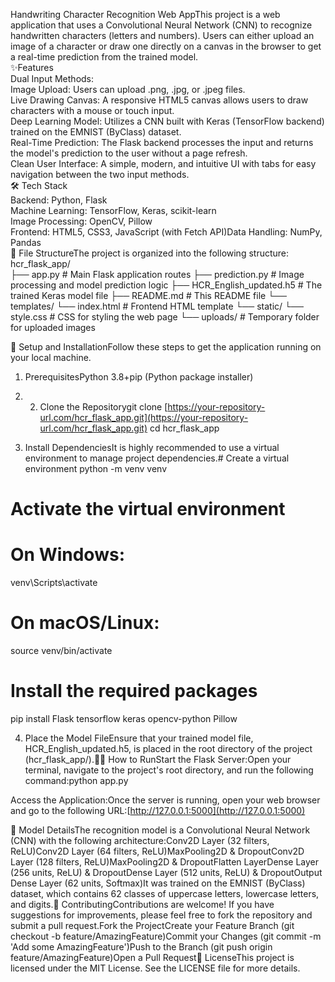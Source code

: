 Handwriting Character Recognition Web AppThis project is a web application that uses a Convolutional Neural Network (CNN) to recognize handwritten characters (letters and numbers). Users can either upload an image of a character or draw one directly on a canvas in the browser to get a real-time prediction from the trained model.
<br>
✨Features<br>
Dual Input Methods:<br>
Image Upload: Users can upload .png, .jpg, or .jpeg files.<br>
Live Drawing Canvas: A responsive HTML5 canvas allows users to draw characters with a mouse or touch input.<br>
Deep Learning Model: Utilizes a CNN built with Keras (TensorFlow backend) trained on the EMNIST (ByClass) dataset.<br>
Real-Time Prediction: The Flask backend processes the input and returns the model's prediction to the user without a page refresh.<br>
Clean User Interface: A simple, modern, and intuitive UI with tabs for easy navigation between the two input methods.<br>
🛠️ Tech Stack<br>
Backend: Python, Flask<br>
Machine Learning: TensorFlow, Keras, scikit-learn<br>
Image Processing: OpenCV, Pillow<br>
Frontend: HTML5, CSS3, JavaScript (with Fetch API)Data Handling: NumPy, Pandas<br>
📂 File StructureThe project is organized into the following structure:<br>
hcr_flask_app/<br>
├── app.py                   # Main Flask application routes
├── prediction.py            # Image processing and model prediction logic
├── HCR_English_updated.h5   # The trained Keras model file
├── README.md                # This README file
└── templates/
    └── index.html           # Frontend HTML template
└── static/
    └── style.css            # CSS for styling the web page
└── uploads/                 # Temporary folder for uploaded images

🚀 Setup and InstallationFollow these steps to get the application running on your local machine.
1. PrerequisitesPython 3.8+pip (Python package installer)
2. 2. Clone the Repositorygit clone [https://your-repository-url.com/hcr_flask_app.git](https://your-repository-url.com/hcr_flask_app.git)
cd hcr_flask_app

3. Install DependenciesIt is highly recommended to use a virtual environment to manage project dependencies.# Create a virtual environment
python -m venv venv

# Activate the virtual environment
# On Windows:
venv\Scripts\activate
# On macOS/Linux:
source venv/bin/activate

# Install the required packages
pip install Flask tensorflow keras opencv-python Pillow

4. Place the Model FileEnsure that your trained model file, HCR_English_updated.h5, is placed in the root directory of the project (hcr_flask_app/).🏃‍♂️ How to RunStart the Flask Server:Open your terminal, navigate to the project's root directory, and run the following command:python app.py

Access the Application:Once the server is running, open your web browser and go to the following URL:[http://127.0.0.1:5000](http://127.0.0.1:5000)

🧠 Model DetailsThe recognition model is a Convolutional Neural Network (CNN) with the following architecture:Conv2D Layer (32 filters, ReLU)Conv2D Layer (64 filters, ReLU)MaxPooling2D & DropoutConv2D Layer (128 filters, ReLU)MaxPooling2D & DropoutFlatten LayerDense Layer (256 units, ReLU) & DropoutDense Layer (512 units, ReLU) & DropoutOutput Dense Layer (62 units, Softmax)It was trained on the EMNIST (ByClass) dataset, which contains 62 classes of uppercase letters, lowercase letters, and digits.🤝 ContributingContributions are welcome! If you have suggestions for improvements, please feel free to fork the repository and submit a pull request.Fork the ProjectCreate your Feature Branch (git checkout -b feature/AmazingFeature)Commit your Changes (git commit -m 'Add some AmazingFeature')Push to the Branch (git push origin feature/AmazingFeature)Open a Pull Request📜 LicenseThis project is licensed under the MIT License. See the LICENSE file for more details.
